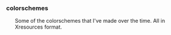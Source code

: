 <h3> colorschemes </h3>
<ul>Some of the colorschemes that I've made over the time. All in Xresources format.</ul>
